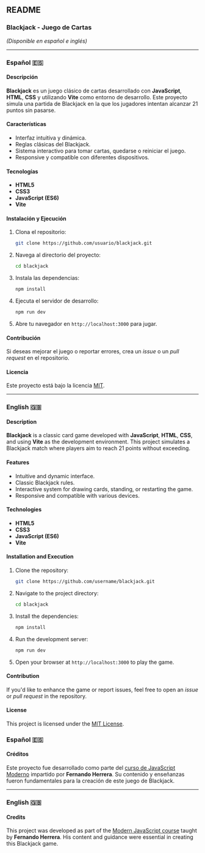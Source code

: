 ## README

### Blackjack - Juego de Cartas  
*(Disponible en español e inglés)*  

---

### Español 🇪🇸  

#### Descripción  
**Blackjack** es un juego clásico de cartas desarrollado con **JavaScript**, **HTML**, **CSS** y utilizando **Vite** como entorno de desarrollo. Este proyecto simula una partida de Blackjack en la que los jugadores intentan alcanzar 21 puntos sin pasarse.  

#### Características  
- Interfaz intuitiva y dinámica.  
- Reglas clásicas del Blackjack.  
- Sistema interactivo para tomar cartas, quedarse o reiniciar el juego.  
- Responsive y compatible con diferentes dispositivos.  

#### Tecnologías  
- **HTML5**  
- **CSS3**  
- **JavaScript (ES6)**  
- **Vite**  

#### Instalación y Ejecución  
1. Clona el repositorio:  
   ```bash
   git clone https://github.com/usuario/blackjack.git
   ```  
2. Navega al directorio del proyecto:  
   ```bash
   cd blackjack
   ```  
3. Instala las dependencias:  
   ```bash
   npm install
   ```  
4. Ejecuta el servidor de desarrollo:  
   ```bash
   npm run dev
   ```  
5. Abre tu navegador en `http://localhost:3000` para jugar.  

#### Contribución  
Si deseas mejorar el juego o reportar errores, crea un *issue* o un *pull request* en el repositorio.  

#### Licencia  
Este proyecto está bajo la licencia [MIT](LICENSE).  

---

### English 🇬🇧  

#### Description  
**Blackjack** is a classic card game developed with **JavaScript**, **HTML**, **CSS**, and using **Vite** as the development environment. This project simulates a Blackjack match where players aim to reach 21 points without exceeding.  

#### Features  
- Intuitive and dynamic interface.  
- Classic Blackjack rules.  
- Interactive system for drawing cards, standing, or restarting the game.  
- Responsive and compatible with various devices.  

#### Technologies  
- **HTML5**  
- **CSS3**  
- **JavaScript (ES6)**  
- **Vite**  

#### Installation and Execution  
1. Clone the repository:  
   ```bash
   git clone https://github.com/username/blackjack.git
   ```  
2. Navigate to the project directory:  
   ```bash
   cd blackjack
   ```  
3. Install the dependencies:  
   ```bash
   npm install
   ```  
4. Run the development server:  
   ```bash
   npm run dev
   ```  
5. Open your browser at `http://localhost:3000` to play the game.  

#### Contribution  
If you'd like to enhance the game or report issues, feel free to open an *issue* or *pull request* in the repository.  

#### License  
This project is licensed under the [MIT License](LICENSE).  


### Español 🇪🇸  

#### Créditos  
Este proyecto fue desarrollado como parte del [curso de JavaScript Moderno](https://fernando-herrera.com) impartido por **Fernando Herrera**. Su contenido y enseñanzas fueron fundamentales para la creación de este juego de Blackjack.  

---

### English 🇬🇧  

#### Credits  
This project was developed as part of the [Modern JavaScript course](https://fernando-herrera.com) taught by **Fernando Herrera**. His content and guidance were essential in creating this Blackjack game.  



